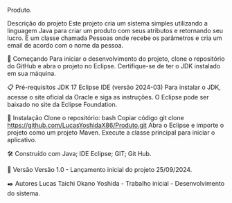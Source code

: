 Produto.


Descrição do projeto
Este projeto cria um sistema simples utilizando a linguagem Java para criar um produto com
seus atributos e retornando seu lucro. E um classe chamada Pessoas onde recebe os parâmetros
e cria um email de acordo com o nome da pessoa.

🚀 Começando
Para iniciar o desenvolvimento do projeto, clone o repositório do GitHub e abra o projeto no 
Eclipse. Certifique-se de ter o JDK instalado em sua máquina.

📋 Pré-requisitos
JDK 17
Eclipse IDE (versão 2024-03)
Para instalar o JDK, acesse o site oficial da Oracle e siga as 
instruções. O Eclipse pode ser baixado no site da Eclipse Foundation.

🔧 Instalação
Clone o repositório:
bash
Copiar código
git clone https://github.com/LucasYoshidaX86/Produto.git
Abra o Eclipse e importe o projeto como um projeto Maven.
Execute a classe principal para iniciar o aplicativo.

🛠️ Construído com
Java;
IDE Eclipse;
GIT;
Git Hub.


📌 Versão
Versão 1.0 - Lançamento inicial do projeto 25/09/2024.


✒️ Autores
Lucas Taichi Okano Yoshida - Trabalho inicial - Desenvolvimento do sistema.
